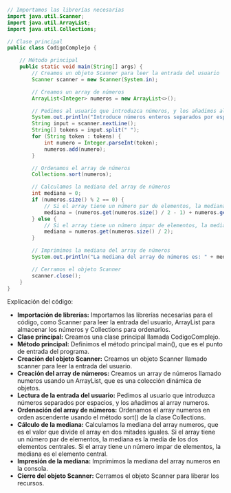 ```java
// Importamos las librerías necesarias
import java.util.Scanner;
import java.util.ArrayList;
import java.util.Collections;

// Clase principal
public class CodigoComplejo {

    // Método principal
    public static void main(String[] args) {
        // Creamos un objeto Scanner para leer la entrada del usuario
        Scanner scanner = new Scanner(System.in);

        // Creamos un array de números
        ArrayList<Integer> numeros = new ArrayList<>();

        // Pedimos al usuario que introduzca números, y los añadimos al array
        System.out.println("Introduce números enteros separados por espacios:");
        String input = scanner.nextLine();
        String[] tokens = input.split(" ");
        for (String token : tokens) {
            int numero = Integer.parseInt(token);
            numeros.add(numero);
        }

        // Ordenamos el array de números
        Collections.sort(numeros);

        // Calculamos la mediana del array de números
        int mediana = 0;
        if (numeros.size() % 2 == 0) {
            // Si el array tiene un número par de elementos, la mediana es la media de los dos elementos centrales
            mediana = (numeros.get(numeros.size() / 2 - 1) + numeros.get(numeros.size() / 2)) / 2;
        } else {
            // Si el array tiene un número impar de elementos, la mediana es el elemento central
            mediana = numeros.get(numeros.size() / 2);
        }

        // Imprimimos la mediana del array de números
        System.out.println("La mediana del array de números es: " + mediana);

        // Cerramos el objeto Scanner
        scanner.close();
    }
}
```

Explicación del código:

* **Importación de librerías:** Importamos las librerías necesarias para el código, como Scanner para leer la entrada del usuario, ArrayList para almacenar los números y Collections para ordenarlos.
* **Clase principal:** Creamos una clase principal llamada CodigoComplejo.
* **Método principal:** Definimos el método principal main(), que es el punto de entrada del programa.
* **Creación del objeto Scanner:** Creamos un objeto Scanner llamado scanner para leer la entrada del usuario.
* **Creación del array de números:** Creamos un array de números llamado numeros usando un ArrayList, que es una colección dinámica de objetos.
* **Lectura de la entrada del usuario:** Pedimos al usuario que introduzca números separados por espacios, y los añadimos al array numeros.
* **Ordenación del array de números:** Ordenamos el array numeros en orden ascendente usando el método sort() de la clase Collections.
* **Cálculo de la mediana:** Calculamos la mediana del array numeros, que es el valor que divide el array en dos mitades iguales. Si el array tiene un número par de elementos, la mediana es la media de los dos elementos centrales. Si el array tiene un número impar de elementos, la mediana es el elemento central.
* **Impresión de la mediana:** Imprimimos la mediana del array numeros en la consola.
* **Cierre del objeto Scanner:** Cerramos el objeto Scanner para liberar los recursos.